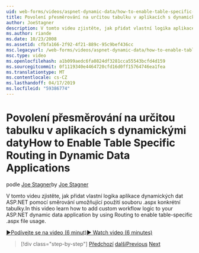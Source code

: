 ```yaml
---
uid: web-forms/videos/aspnet-dynamic-data/how-to-enable-table-specific-routing-in-dynamic-data-applications
title: Povolení přesměrování na určitou tabulku v aplikacích s dynamickými daty | Dokumentace Microsoftu
author: JoeStagner
description: V tomto videu zjistěte, jak přidat vlastní logika aplikace dynamických dat ASP.NET pomocí směrování umožňující použití souboru .aspx konkrétní tabulky.
ms.author: riande
ms.date: 10/23/2008
ms.assetid: cfbfa166-2f92-4f21-889c-95c9bef436cc
msc.legacyurl: /web-forms/videos/aspnet-dynamic-data/how-to-enable-table-specific-routing-in-dynamic-data-applications
msc.type: video
ms.openlocfilehash: a1b099aedc6fa0824df3281cca55543bcfd4d159
ms.sourcegitcommit: 0f1119340e4464720cfd16d0ff15764746ea1fea
ms.translationtype: MT
ms.contentlocale: cs-CZ
ms.lasthandoff: 04/17/2019
ms.locfileid: "59386774"
---
```

# <a name="how-to-enable-table-specific-routing-in-dynamic-data-applications"></a><span data-ttu-id="c9b68-103">Povolení přesměrování na určitou tabulku v aplikacích s dynamickými daty</span><span class="sxs-lookup"><span data-stu-id="c9b68-103">How to Enable Table Specific Routing in Dynamic Data Applications</span></span>

<span data-ttu-id="c9b68-104">podle [Joe Stagner](https://github.com/JoeStagner)</span><span class="sxs-lookup"><span data-stu-id="c9b68-104">by [Joe Stagner](https://github.com/JoeStagner)</span></span>

<span data-ttu-id="c9b68-105">V tomto videu zjistěte, jak přidat vlastní logika aplikace dynamických dat ASP.NET pomocí směrování umožňující použití souboru .aspx konkrétní tabulky.</span><span class="sxs-lookup"><span data-stu-id="c9b68-105">In this video learn how to add custom workflow logic to your ASP.NET dynamic data application by using Routing to enable table-specific .aspx file usage.</span></span>

[<span data-ttu-id="c9b68-106">&#9654;Podívejte se na video (6 minut)</span><span class="sxs-lookup"><span data-stu-id="c9b68-106">&#9654; Watch video (6 minutes)</span></span>](https://channel9.msdn.com/Blogs/ASP-NET-Site-Videos/how-to-enable-table-specific-routing-in-dynamic-data-applications)

> [!div class="step-by-step"]
> <span data-ttu-id="c9b68-107">[Předchozí](enable-in-line-editing-in-aspnet-dynamic-data-applications.md)
> [další](how-to-use-attribute-validation-in-aspnet-dynamic-data-applications.md)</span><span class="sxs-lookup"><span data-stu-id="c9b68-107">[Previous](enable-in-line-editing-in-aspnet-dynamic-data-applications.md)
[Next](how-to-use-attribute-validation-in-aspnet-dynamic-data-applications.md)</span></span>
